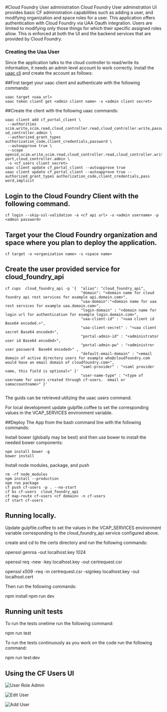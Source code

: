 #Cloud Foundry User administration
Cloud Foundry User adminstration UI provides basic CF administration capabilities such as adding a user, and modifying organization and space roles for a user.  This application offers authentication with Cloud Foundry via UAA Oauth integration.  Users are limited to modifying only those things for which their specific assigned roles allow.  This is enforced at both the UI and the backend services that are provided by Cloud Foundry.  

### Creating the Uaa User
Since the application talks to the cloud controller to read/write its information, it needs an admin level account to work correctly.  Install the [uaac cli](https://github.com/cloudfoundry/cf-uaac) and create the account as follows:

##First target your uaac client and authenticate with the following commands:
```
uaac target <uaa_url>
uaac token client get <admin client name> -s <admin client secret>
```

##Create the client with the following uaac commands:
```
uaac client add cf_portal_client \
 --authorities scim.write,scim.read,cloud_controller.read,cloud_controller.write,password.write,uaa.admin,uaa.resource,clo
ud_controller.admin \
 --authorized_grant_types authorization_code,client_credentials,password \
 --autoapprove true \
 --scope openid,scim.write,scim.read,cloud_controller.read,cloud_controller.write,password.write,console.admin,console.sup
port,cloud_controller.admin \
 -s <cf_users client secret>
uaac client update cf_portal_client --autoapprove true
uaac client update cf_portal_client --autoapprove true --authorized_grant_types authorization_code,client_credentials,pass
word,implicit
```


## Login to the Cloud Foundry Client with the following command.
```
cf login --skip-ssl-validation -a <cf api url> -u <admin username> -p <admin password>
```

## Target your the Cloud Foundry organization and space where you plan to deploy the application.
```
cf target -o <organization name> -s <space name>
```

## Create the user provided service for cloud_foundry_api
```
cf cups  cloud_foundry_api -p '{  "alias": "cloud_foundry_api",
                                  "domain": "<domain name for cloud foundry api rest services for example api.domain.com>",
                                  "uaa-domain":"<domain name for uaa rest services for example uaa.domain.com>",
                                  "login-domain" : "<domain name for login url for authentication for example login.domain.com>",
                                  "uaa-client-id" : "<uaa client id Base64 encoded.>",
                                  "uaa-client-secret" : "<uaa client secret Base64 encoded>",
                                  "portal-admin-id" : "<administrator user id Base64 encoded>",
                                  "portal-admin-pw" : "<administror user password  Base64 encoded>" ,
                                  "default-email-domain" : "<email domain of active directory users for example who@cloudfoundry.com would have an email domain of cloudfoundry.com>",
                                  "saml-provider" : "<saml provider name, this field is optional>" }'
                                  "user-name-type" : "<type of username for users created through cf-users.  email or samaccountname>" }'
                                                             
```
The guids can be retrieved utilizing the uaac users command.

For local development update gulpfile.coffee to set the corresponding values in the VCAP_SERVICES environment variable.

##Deploy The App from the bash command line with the following commands:

Install bower (globally may be best) and then use bower to install the needed bower components:
```
npm install bower -g
bower install
```

Install node modules, package, and push

```
rm -rf node_modules
npm install --production
npm run package
cf push cf-users -p . --no-start
cf bs cf-users  cloud_foundry_api
cf map-route cf-users <cf domain> -n cf-users
cf start cf-users

```

## Running locally.
  
  Update gulpfile.coffee to set the  values in the VCAP_SERVICES environment variable corresponding to the cloud_foundry_api service configured above.
  
  create and cd to  the certs directory and run the following commands:
  
  openssl genrsa -out localhost.key 1024 

  openssl req -new -key localhost.key -out certrequest.csr

  openssl x509 -req -in certrequest.csr -signkey localhost.key -out localhost.cert
  
  Then run the following commands:
  
  npm install
  npm run dev

## Running unit tests
  To run the tests onetime run the following command: 
  
  npm run test
  
  To run the tests continuously as you work on the code run the following command:
  
  
  npm run test:dev
## <a name="using"></a> Using the CF Users UI

![User Role Admin](./images/UserRoleAdmin.jpg)

![Edit User](./images/EditUser.jpg)

![Add User](./images/AddUser.jpg)
